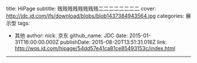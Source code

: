 title: HiPage
subtitle: 贱贱贱贱贱贱贱贱二二二二二二二二
cover: http://jdc.jd.com/jfs/download/blobs/blob1437384943564.jpg
categories: 展示型
tags:
  - 其他
author:
  nick: 京东
  github_name: JDC
date: 2015-01-31T16:00:00.000Z
publishDate: 2015-08-20T13:51:31.016Z
link: http://wqs.jd.com/hipage/54dd57e41ca81ce85493153c/index.html
---

